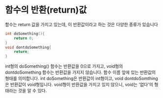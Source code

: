# 함수의 반환(return)값

함수는 return 값을 가지고 있는데, 이 반환값이라고 하는 것은 다양한 종류가 있습니다

```c
int doSomething(){
    return 0;
}
void dontdoSomething{
    return;
}
```

int형의 doSomething() 함수는 반환값을 0으로 가지고, void형의 dontdoSomething 함수는 반환값을 가지지 않습니다. 함수 이름 앞에 있는 반환값의 형태를 의미합니다. int doSomething은 반환값이 int형이고, void dontdoSomthing은 반환값이 void형입니다. void형이 반환값을 가지고 있지 않으니, void는 '없다'의 형태라는 것을 알 수 있다.